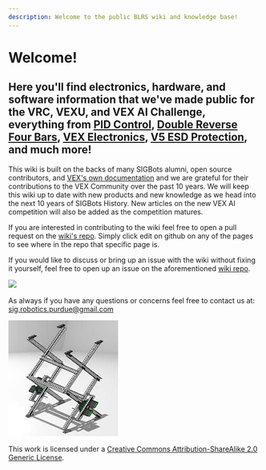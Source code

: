 ```yaml
---
description: Welcome to the public BLRS wiki and knowledge base!
---
```


# Welcome!

## Here you'll find electronics, hardware, and software information that we've made public for the VRC, VEXU, and VEX AI Challenge, everything from [PID Control](software/control-algorithms/pid-controller.md), [Double Reverse Four Bars](hardware/lifts/dr4b.md), [VEX Electronics](vex-electronics/vex-electronics/), [V5 ESD Protection](vex-electronics/v5-esd-protection-board.md), and much more!

This wiki is built on the backs of many SIGBots alumni, open source contributors, and [VEX's own documentation](https://kb.vex.com/hc/en-us) and we are grateful for their contributions to the VEX Community over the past 10 years. We will keep this wiki up to date with new products and new knowledge as we head into the next 10 years of SIGBots History. New articles on the new VEX AI competition will also be added as the competition matures.

If you are interested in contributing to the wiki feel free to open a pull request on the [wiki's repo](https://github.com/purduesigbots/BLRS-Wiki). Simply click edit on github on any of the pages to see where in the repo that specific page is.

If you would like to discuss or bring up an issue with the wiki without fixing it yourself, feel free to open up an issue on the aforementioned [wiki repo](https://github.com/purduesigbots/BLRS-Wiki).

![](.gitbook/assets/cjr_0346.jpg)

As always if you have any questions or concerns feel free to contact us at: [sig.robotics.purdue@gmail.com](mailto:Sig.robotics.purdue@gmail.com)

![](.gitbook/assets/image%20%2812%29.png)

 This work is licensed under a [Creative Commons Attribution-ShareAlike 2.0 Generic License](https://creativecommons.org/licenses/by-sa/2.0/).

